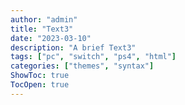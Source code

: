 ```yaml
---
author: "admin"
title: "Text3"
date: "2023-03-10"
description: "A brief Text3"
tags: ["pc", "switch", "ps4", "html"]
categories: ["themes", "syntax"]
ShowToc: true
TocOpen: true
---
```






